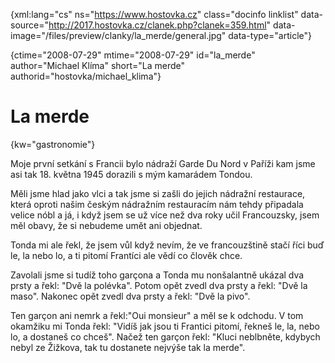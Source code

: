 
{xml:lang="cs" ns="https://www.hostovka.cz" class="docinfo linklist" data-source="http://2017.hostovka.cz/clanek.php?clanek=359.html" data-image="/files/preview/clanky/la_merde/general.jpg" data-type="article"}

{ctime="2008-07-29" mtime="2008-07-29" id="la\_merde" author="Michael Klíma" short="La merde" authorid="hostovka/michael\_klima"}

# La merde

<!-- generated attribute kw by user_udpatekw.sh on 2019-03-13, do not edit -->

{kw="gastronomie"}

Moje první setkání s Francii bylo nádraží Garde Du Nord v Paříži kam jsme asi tak 18. května 1945 dorazili s mým kamarádem Tondou.

Měli jsme hlad jako vlci a tak jsme si zašli do jejich nádražní restaurace, která oproti našim českým nádražním restauracím nám tehdy připadala velice nóbl a já, i když jsem se už více než dva roky učil Francouzsky, jsem měl obavy, že si nebudeme umět ani objednat.

Tonda mi ale řekl, že jsem vůl když nevím, že ve francouzštině stačí říci buď le, la nebo lo, a ti pitomí Frantíci ale vědí co člověk chce.

Zavolali jsme si tudíž toho garçona a Tonda mu nonšalantně ukázal dva prsty a řekl: "Dvě la polévka". Potom opět zvedl dva prsty a řekl: "Dvě la maso". Nakonec opět zvedl dva prsty a řekl: "Dvě la pivo".

Ten garçon ani nemrk a řekl:"Oui monsieur" a měl se k odchodu. V tom okamžiku mi Tonda řekl: "Vidíš jak jsou ti Frantici pitomí, řekneš le, la, nebo lo, a dostaneš co chceš". Načež ten garçon řekl: "Kluci neblbněte, kdybych nebyl ze Žižkova, tak tu dostanete nejvýše tak la merde".

